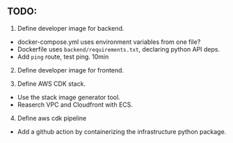 ## TODO:

1. Define developer image for backend.
  - docker-compose.yml uses environment variables from one file?
  - Dockerfile uses `backend/requirements.txt`, declaring python API deps.
  - Add `ping` route, test ping. 10min

2. Define developer image for frontend.

3. Define AWS CDK stack.
  - Use the stack image generator tool.
  - Reaserch VPC and Cloudfront with ECS.

4. Define aws cdk pipeline
  - Add a github action by containerizing the infrastructure python package.
      